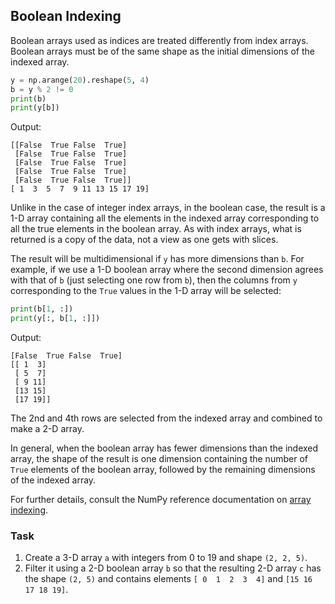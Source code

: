## Boolean Indexing

Boolean arrays used as indices are treated differently from index 
arrays. Boolean arrays must be of the same shape as the initial dimensions of the indexed array. 

```python
y = np.arange(20).reshape(5, 4)
b = y % 2 != 0
print(b)
print(y[b])
```
Output:
```text
[[False  True False  True]
 [False  True False  True]
 [False  True False  True]
 [False  True False  True]
 [False  True False  True]]
[ 1  3  5  7  9 11 13 15 17 19]
```
Unlike in the case of integer index arrays, in the boolean case, the result is a 1-D array 
containing all the elements in the indexed array corresponding to all the true elements in the boolean array.
As with index arrays, what is returned is a copy of the data, not a view as one gets with slices.


The result will be multidimensional if `y` has more dimensions than `b`. For example, if we use a
1-D boolean array where the second dimension agrees with that of `b` (just selecting one row from `b`),
then the columns from `y` corresponding to the `True` values in the 1-D array will be selected:
```python
print(b[1, :])
print(y[:, b[1, :]])
```
Output:
```text
[False  True False  True]
[[ 1  3]
 [ 5  7]
 [ 9 11]
 [13 15]
 [17 19]]
```
The 2nd and 4th rows are selected from the indexed array and combined to make a 2-D array.

In general, when the boolean array has fewer dimensions than the indexed array,
the shape of the result is one dimension containing the number of `True` elements 
of the boolean array, followed by the remaining dimensions of the indexed array.

For further details, consult the NumPy reference documentation on [array indexing](https://numpy.org/doc/stable/reference/arrays.indexing.html#indexing).

### Task 
1. Create a 3-D array `a` with integers from 0 to 19 and shape `(2, 2, 5)`.
2. Filter it using a 2-D boolean array `b` so that the resulting 2-D array `c` has the
shape `(2, 5)` and contains elements `[ 0  1  2  3  4]` and `[15 16 17 18 19]`.
